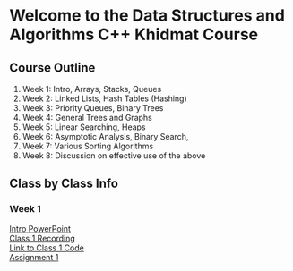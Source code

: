 # Welcome to the Data Structures and Algorithms C++ Khidmat Course

## Course Outline
1. Week 1: Intro, Arrays, Stacks, Queues
2. Week 2: Linked Lists, Hash Tables (Hashing)
3. Week 3: Priority Queues, Binary Trees
4. Week 4: General Trees and Graphs
5. Week 5: Linear Searching, Heaps
6. Week 6: Asymptotic Analysis, Binary Search,
7. Week 7: Various Sorting Algorithms
8. Week 8: Discussion on effective use of the above

## Class by Class Info
### Week 1
[Intro PowerPoint](https://docs.google.com/presentation/d/1FcykBlQ1-jTtZOqBTC8k6DJ7p8eKzBHG/edit?usp=sharing&ouid=102829175677708313220&rtpof=true&sd=true)  
[Class 1 Recording](https://drive.google.com/drive/folders/1_a37J1Qm2Fn0TQ_YSZXEduRRZSkOkoqK?usp=sharing)  
[Link to Class 1 Code](https://github.com/Deprecator16/DataStructuresAlgorithmsKhidmat/tree/main/Class%201)  
[Assignment 1](https://forms.gle/9iA2dqmrXNmaYJ7L7)  
